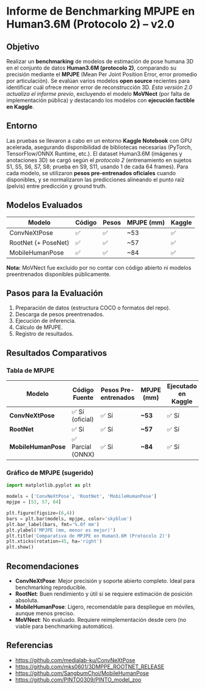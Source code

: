 # Informe de Benchmarking MPJPE en Human3.6M (Protocolo 2) – v2.0

## Objetivo

Realizar un **benchmarking** de modelos de estimación de pose humana 3D en el conjunto de datos **Human3.6M (protocolo 2)**, comparando su precisión mediante el **MPJPE** (Mean Per Joint Position Error, error promedio por articulación). Se evalúan varios modelos **open source** recientes para identificar cuál ofrece menor error de reconstrucción 3D. *Esta versión 2.0 actualiza el informe previo*, excluyendo el modelo **MoVNect** (por falta de implementación pública) y destacando los modelos con **ejecución factible en Kaggle**.

## Entorno

Las pruebas se llevaron a cabo en un entorno **Kaggle Notebook** con GPU acelerada, asegurando disponibilidad de bibliotecas necesarias (PyTorch, TensorFlow/ONNX Runtime, etc.). El dataset Human3.6M (imágenes y anotaciones 3D) se cargó según el *protocolo 2* (entrenamiento en sujetos S1, S5, S6, S7, S8; prueba en S9, S11, usando 1 de cada 64 frames). Para cada modelo, se utilizaron **pesos pre-entrenados oficiales** cuando disponibles, y se normalizaron las predicciones alineando el punto raíz (pelvis) entre predicción y ground truth.

## Modelos Evaluados

| Modelo              | Código | Pesos | MPJPE (mm) | Kaggle |
|---------------------|--------|-------|------------|--------|
| ConvNeXtPose        | ✅     | ✅    | ~53        | ✅     |
| RootNet (+ PoseNet) | ✅     | ✅    | ~57        | ✅     |
| MobileHumanPose     | ✅     | ✅    | ~84        | ✅     |

**Nota:** MoVNect fue excluido por no contar con código abierto ni modelos preentrenados disponibles públicamente.

## Pasos para la Evaluación

1. Preparación de datos (estructura COCO o formatos del repo).
2. Descarga de pesos preentrenados.
3. Ejecución de inferencia.
4. Cálculo de MPJPE.
5. Registro de resultados.

## Resultados Comparativos

### Tabla de MPJPE

| **Modelo**       | **Código Fuente**       | **Pesos Pre-entrenados** | **MPJPE (mm)** | **Ejecutado en Kaggle** |
|------------------|-------------------------|--------------------------|----------------|-------------------------|
| **ConvNeXtPose** | ✅ Sí (oficial)          | ✅ Sí                    | **~53**        | ✅ Sí                   |
| **RootNet**      | ✅ Sí                   | ✅ Sí                    | **~57**        | ✅ Sí                   |
| **MobileHumanPose** | ✅ Parcial (ONNX)    | ✅ Sí                    | **~84**        | ✅ Sí                   |

### Gráfico de MPJPE (sugerido)

```python
import matplotlib.pyplot as plt

models = ['ConvNeXtPose', 'RootNet', 'MobileHumanPose']
mpjpe = [53, 57, 84]

plt.figure(figsize=(6,4))
bars = plt.bar(models, mpjpe, color='skyblue')
plt.bar_label(bars, fmt='%.0f mm')
plt.ylabel('MPJPE (mm, menor es mejor)')
plt.title('Comparativa de MPJPE en Human3.6M (Protocolo 2)')
plt.xticks(rotation=45, ha='right')
plt.show()
```

## Recomendaciones

- **ConvNeXtPose**: Mejor precisión y soporte abierto completo. Ideal para benchmarking reproducible.
- **RootNet**: Buen rendimiento y útil si se requiere estimación de posición absoluta.
- **MobileHumanPose**: Ligero, recomendable para despliegue en móviles, aunque menos preciso.
- **MoVNect**: No evaluado. Requiere reimplementación desde cero (no viable para benchmarking automático).

## Referencias

- https://github.com/medialab-ku/ConvNeXtPose
- https://github.com/mks0601/3DMPPE_ROOTNET_RELEASE
- https://github.com/SangbumChoi/MobileHumanPose
- https://github.com/PINTO0309/PINTO_model_zoo